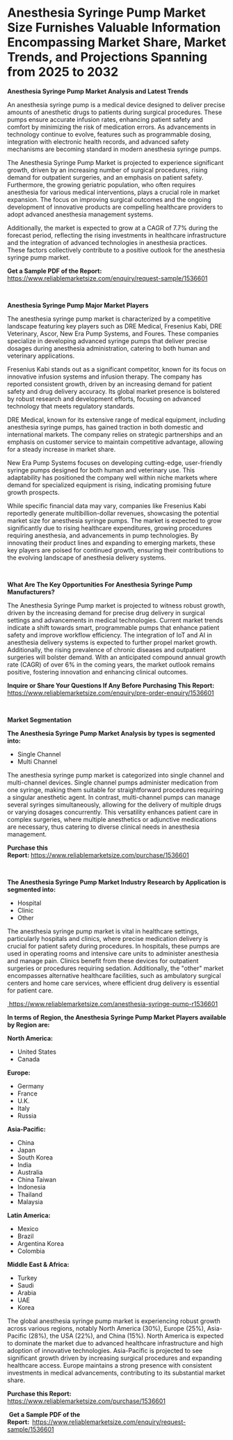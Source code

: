 <p><h1>Anesthesia Syringe Pump Market Size Furnishes Valuable Information Encompassing Market Share, Market Trends, and Projections Spanning from 2025 to 2032</h1></p><p><strong>Anesthesia Syringe Pump Market Analysis and Latest Trends</strong></p>
<p><p>An anesthesia syringe pump is a medical device designed to deliver precise amounts of anesthetic drugs to patients during surgical procedures. These pumps ensure accurate infusion rates, enhancing patient safety and comfort by minimizing the risk of medication errors. As advancements in technology continue to evolve, features such as programmable dosing, integration with electronic health records, and advanced safety mechanisms are becoming standard in modern anesthesia syringe pumps.</p><p>The Anesthesia Syringe Pump Market is projected to experience significant growth, driven by an increasing number of surgical procedures, rising demand for outpatient surgeries, and an emphasis on patient safety. Furthermore, the growing geriatric population, who often requires anesthesia for various medical interventions, plays a crucial role in market expansion. The focus on improving surgical outcomes and the ongoing development of innovative products are compelling healthcare providers to adopt advanced anesthesia management systems. </p><p>Additionally, the market is expected to grow at a CAGR of 7.7% during the forecast period, reflecting the rising investments in healthcare infrastructure and the integration of advanced technologies in anesthesia practices. These factors collectively contribute to a positive outlook for the anesthesia syringe pump market.</p></p>
<p><strong>Get a Sample PDF of the Report:&nbsp;</strong> <a href="https://www.reliablemarketsize.com/enquiry/request-sample/1536601?utm_campaign=2804&utm_medium=2&utm_source=Github&utm_content=ia&utm_term=13042025&utm_id=anesthesia-syringe-pump">https://www.reliablemarketsize.com/enquiry/request-sample/1536601</a></p>
<p>&nbsp;</p>
<p><strong>Anesthesia Syringe Pump Major Market Players</strong></p>
<p><p>The anesthesia syringe pump market is characterized by a competitive landscape featuring key players such as DRE Medical, Fresenius Kabi, DRE Veterinary, Ascor, New Era Pump Systems, and Foures. These companies specialize in developing advanced syringe pumps that deliver precise dosages during anesthesia administration, catering to both human and veterinary applications.</p><p>Fresenius Kabi stands out as a significant competitor, known for its focus on innovative infusion systems and infusion therapy. The company has reported consistent growth, driven by an increasing demand for patient safety and drug delivery accuracy. Its global market presence is bolstered by robust research and development efforts, focusing on advanced technology that meets regulatory standards.</p><p>DRE Medical, known for its extensive range of medical equipment, including anesthesia syringe pumps, has gained traction in both domestic and international markets. The company relies on strategic partnerships and an emphasis on customer service to maintain competitive advantage, allowing for a steady increase in market share.</p><p>New Era Pump Systems focuses on developing cutting-edge, user-friendly syringe pumps designed for both human and veterinary use. This adaptability has positioned the company well within niche markets where demand for specialized equipment is rising, indicating promising future growth prospects.</p><p>While specific financial data may vary, companies like Fresenius Kabi reportedly generate multibillion-dollar revenues, showcasing the potential market size for anesthesia syringe pumps. The market is expected to grow significantly due to rising healthcare expenditures, growing procedures requiring anesthesia, and advancements in pump technologies. By innovating their product lines and expanding to emerging markets, these key players are poised for continued growth, ensuring their contributions to the evolving landscape of anesthesia delivery systems.</p></p>
<p>&nbsp;</p>
<p><strong>What Are The Key Opportunities For Anesthesia Syringe Pump Manufacturers?</strong></p>
<p><p>The Anesthesia Syringe Pump market is projected to witness robust growth, driven by the increasing demand for precise drug delivery in surgical settings and advancements in medical technologies. Current market trends indicate a shift towards smart, programmable pumps that enhance patient safety and improve workflow efficiency. The integration of IoT and AI in anesthesia delivery systems is expected to further propel market growth. Additionally, the rising prevalence of chronic diseases and outpatient surgeries will bolster demand. With an anticipated compound annual growth rate (CAGR) of over 6% in the coming years, the market outlook remains positive, fostering innovation and enhancing clinical outcomes.</p></p>
<p><strong>Inquire or Share Your Questions If Any Before Purchasing This Report:</strong> <a href="https://www.reliablemarketsize.com/enquiry/pre-order-enquiry/1536601?utm_campaign=2804&utm_medium=2&utm_source=Github&utm_content=ia&utm_term=13042025&utm_id=anesthesia-syringe-pump">https://www.reliablemarketsize.com/enquiry/pre-order-enquiry/1536601</a></p>
<p>&nbsp;</p>
<p><strong>Market Segmentation</strong></p>
<p><strong>The Anesthesia Syringe Pump Market Analysis by types is segmented into:</strong></p>
<p><ul><li>Single Channel</li><li>Multi Channel</li></ul></p>
<p><p>The anesthesia syringe pump market is categorized into single channel and multi-channel devices. Single channel pumps administer medication from one syringe, making them suitable for straightforward procedures requiring a singular anesthetic agent. In contrast, multi-channel pumps can manage several syringes simultaneously, allowing for the delivery of multiple drugs or varying dosages concurrently. This versatility enhances patient care in complex surgeries, where multiple anesthetics or adjunctive medications are necessary, thus catering to diverse clinical needs in anesthesia management.</p></p>
<p><strong>Purchase this Report:&nbsp;</strong><a href="https://www.reliablemarketsize.com/purchase/1536601?utm_campaign=2804&utm_medium=2&utm_source=Github&utm_content=ia&utm_term=13042025&utm_id=anesthesia-syringe-pump">https://www.reliablemarketsize.com/purchase/1536601</a></p>
<p>&nbsp;</p>
<p><strong>The Anesthesia Syringe Pump Market Industry Research by Application is segmented into:</strong></p>
<p><ul><li>Hospital</li><li>Clinic</li><li>Other</li></ul></p>
<p><p>The anesthesia syringe pump market is vital in healthcare settings, particularly hospitals and clinics, where precise medication delivery is crucial for patient safety during procedures. In hospitals, these pumps are used in operating rooms and intensive care units to administer anesthesia and manage pain. Clinics benefit from these devices for outpatient surgeries or procedures requiring sedation. Additionally, the "other" market encompasses alternative healthcare facilities, such as ambulatory surgical centers and home care services, where efficient drug delivery is essential for patient care.</p></p>
<p><a href="https://www.reliablemarketsize.com/anesthesia-syringe-pump-r1536601?utm_campaign=2804&utm_medium=2&utm_source=Github&utm_content=ia&utm_term=13042025&utm_id=anesthesia-syringe-pump">&nbsp;https://www.reliablemarketsize.com/anesthesia-syringe-pump-r1536601</a></p>
<p><strong>In terms of Region, the Anesthesia Syringe Pump Market Players available by Region are:</strong></p>
<p>
    <p> <strong> North America: </strong>
        <ul>
            <li>United States</li>
            <li>Canada</li>
        </ul>
        </p> 
    <p> <strong> Europe: </strong>
        <ul>
            <li>Germany</li>
            <li>France</li>
            <li>U.K.</li>
            <li>Italy</li>
            <li>Russia</li>
        </ul>
        </p> 
    <p> <strong> Asia-Pacific: </strong>
        <ul>
            <li>China</li>
            <li>Japan</li>
            <li>South Korea</li>
            <li>India</li>
            <li>Australia</li>
            <li>China Taiwan</li>
            <li>Indonesia</li>
            <li>Thailand</li>
            <li>Malaysia</li>
        </ul>
        </p> 
    <p> <strong> Latin America: </strong>
        <ul>
            <li>Mexico</li>
            <li>Brazil</li>
            <li>Argentina Korea</li>
            <li>Colombia</li>
        </ul>
        </p> 
    <p> <strong> Middle East & Africa: </strong>
        <ul>
            <li>Turkey</li>
            <li>Saudi</li>
            <li>Arabia</li>
            <li>UAE</li>
            <li>Korea</li>
        </ul>
    </p>
    </p>
<p><p>The global anesthesia syringe pump market is experiencing robust growth across various regions, notably North America (30%), Europe (25%), Asia-Pacific (28%), the USA (22%), and China (15%). North America is expected to dominate the market due to advanced healthcare infrastructure and high adoption of innovative technologies. Asia-Pacific is projected to see significant growth driven by increasing surgical procedures and expanding healthcare access. Europe maintains a strong presence with consistent investments in medical advancements, contributing to its substantial market share.</p></p>
<p><strong>Purchase this Report: </strong><a href="https://www.reliablemarketsize.com/purchase/1536601?utm_campaign=2804&utm_medium=2&utm_source=Github&utm_content=ia&utm_term=13042025&utm_id=anesthesia-syringe-pump">https://www.reliablemarketsize.com/purchase/1536601</a></p>
<p>&nbsp;<strong>Get a Sample PDF of the Report:&nbsp;&nbsp;</strong><a href="https://www.reliablemarketsize.com/enquiry/request-sample/1536601?utm_campaign=2804&utm_medium=2&utm_source=Github&utm_content=ia&utm_term=13042025&utm_id=anesthesia-syringe-pump">https://www.reliablemarketsize.com/enquiry/request-sample/1536601</a></p>
<p><strong></strong></p>
<p><p></p><p></p><p></p></p>